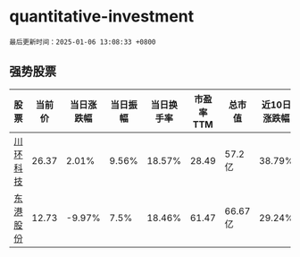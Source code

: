 # quantitative-investment

`最后更新时间：2025-01-06 13:08:33 +0800`

## 强势股票

|股票|当前价|当日涨跌幅|当日振幅|当日换手率|市盈率TTM|总市值|近10日涨跌幅|
|----|----|----|----|----|----|----|----|
|[川环科技](https://xueqiu.com/S/SZ300547)|26.37|2.01%|9.56%|18.57%|28.49|57.2亿|38.79%|
|[东港股份](https://xueqiu.com/S/SZ002117)|12.73|-9.97%|7.5%|18.46%|61.47|66.67亿|29.24%|
